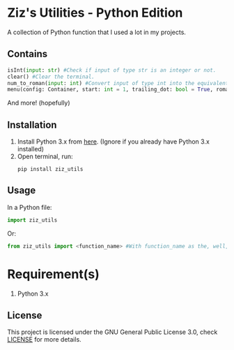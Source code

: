 # Ziz's Utilities - Python Edition

A collection of Python function that I used a lot in my projects.

## Contains
```python
isInt(input: str) #Check if input of type str is an integer or not.
clear() #Clear the terminal.
num_to_roman(input: int) #Convert input of type int into the equivalent in Roman numerals.
menu(config: Container, start: int = 1, trailing_dot: bool = True, roman_numeral_mode: bool = False) #A menu generator, consult the docstring of this function for more information.
```
And more! (hopefully)

## Installation
<ol type="1">
    <li>
        Install Python 3.x from <a href="https://www.python.org/downloads/" target="_blank">here</a>. (Ignore if you already have Python 3.x installed)
    </li>
    <li>
    Open terminal, run:
    
```
pip install ziz_utils
```
</li>
</ol>

## Usage
In a Python file:
```python
import ziz_utils
```
Or:
```python
from ziz_utils import <function_name> #With function_name as the, well, function name.
```

# Requirement(s)
1. Python 3.x

## License
This project is licensed under the GNU General Public License 3.0, check [LICENSE](LICENSE) for more details.
